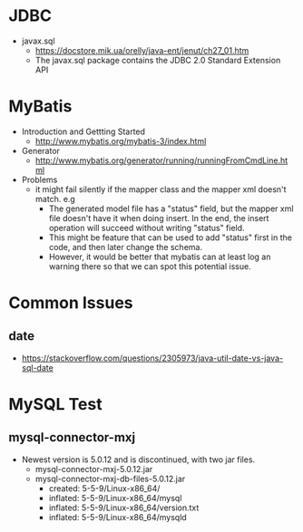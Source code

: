 # JDBC
* javax.sql
  * https://docstore.mik.ua/orelly/java-ent/jenut/ch27_01.htm
  * The javax.sql package contains the JDBC 2.0 Standard Extension API
  
# MyBatis
* Introduction and Gettting Started
  * http://www.mybatis.org/mybatis-3/index.html
* Generator
  * http://www.mybatis.org/generator/running/runningFromCmdLine.html
* Problems
  * it might fail silently if the mapper class and the mapper xml doesn't match. e.g
    * The generated model file has a "status" field, but the mapper xml file doesn't have it when doing insert. In the end, the insert operation will succeed without writing "status" field.
    * This might be feature that can be used to add "status" first in the code, and then later change the schema. 
    * However, it would be better that mybatis can at least log an warning there so that we can spot this potential issue.
  
# Common Issues
## date
* https://stackoverflow.com/questions/2305973/java-util-date-vs-java-sql-date

# MySQL Test
## mysql-connector-mxj
* Newest version is 5.0.12 and is discontinued, with two jar files.
  * mysql-connector-mxj-5.0.12.jar
  * mysql-connector-mxj-db-files-5.0.12.jar
    * created: 5-5-9/Linux-x86_64/
    * inflated: 5-5-9/Linux-x86_64/mysql
    * inflated: 5-5-9/Linux-x86_64/version.txt
    * inflated: 5-5-9/Linux-x86_64/mysqld
